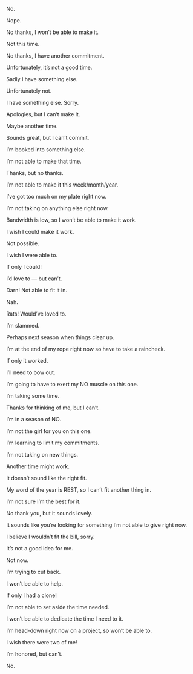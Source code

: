 No.

Nope.

No thanks, I won’t be able to make it.

Not this time.

No thanks, I have another commitment.

Unfortunately, it’s not a good time.

Sadly I have something else.

Unfortunately not.

I have something else. Sorry.

Apologies, but I can’t make it.

Maybe another time.

Sounds great, but I can’t commit. 

I’m booked into something else.

I’m not able to make that time.

Thanks, but no thanks.

I’m not able to make it this week/month/year.

I’ve got too much on my plate right now.

I’m not taking on anything else right now.

Bandwidth is low, so I won’t be able to make it work.

I wish I could make it work.

Not possible.

I wish I were able to.

If only I could!

I’d love to — but can’t.

Darn! Not able to fit it in.

Nah.

Rats! Would’ve loved to.

I’m slammed.


 Perhaps next season when things clear up.

I’m at the end of my rope right now so have to take a raincheck.

If only it worked.

I’ll need to bow out.

I’m going to have to exert my NO muscle on this one.

I’m taking some time.

Thanks for thinking of me, but I can’t.

I’m in a season of NO.

I’m not the girl for you on this one.

I’m learning to limit my commitments.

I’m not taking on new things.

Another time might work.

It doesn’t sound like the right fit.

My word of the year is REST, so I can’t fit another thing in.

I’m not sure I’m the best for it.

No thank you, but it sounds lovely.

It sounds like you’re looking for something I’m not able to give right now.

I believe I wouldn’t fit the bill, sorry.

It’s not a good idea for me.

Not now.

I’m trying to cut back.

I won’t be able to help.

If only I had a clone!

I’m not able to set aside the time needed.

I won’t be able to dedicate the time I need to it.

I’m head-down right now on a project, so won’t be able to.

I wish there were two of me!

I’m honored, but can’t.

No.